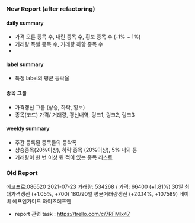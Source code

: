### New Report (after refactoring)
#### daily summary
- 가격 오른 종목 수, 내린 종목 수, 횡보 종목 수 (-1% ~ 1%)
- 거래량 폭발 종목 수, 거래량 하향 종목 수
- 
#### label summary
- 특정 label의 평균 등락율
#### 종목 그룹
- 가격갱신 그룹 (상승, 하락, 횡보)
- 종목(코드) 가격/ 거래량, 갱신내역, 링크1, 링크2, 링크3

#### weekly summary
- 주간 등록된 종목들의 등락폭
- 상승종목(20%이상), 하락 종목 (20%이상), 5% 내외 등
- 거래량이 한 번 이상 튄 적이 있는 종목 리스트

### Old Report
에코프로:086520
2021-07-23 거래량: 534268 / 가격: 66400 (+1.81%)
30일 최대가격갱신 (+1.05%, +700)
180/90일 평균거래량갱신 (+20.14%, +107589)
네이버
에프엔가이드
와이즈에프엔

- report 관련 task : https://trello.com/c/7RFMlx47
